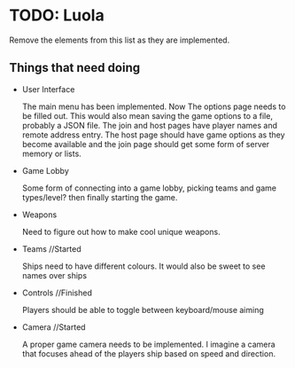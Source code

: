 # TODO: Luola
Remove the elements from this list as they are implemented.

## Things that need doing

- User Interface
  
  The main menu has been implemented. Now The options page needs to be filled out. This would also mean saving the game options to a file, probably a JSON file. The join and host pages have player names and remote address entry. The host page should have game options as they become available and the join page should get some form of server memory or lists.

- Game Lobby

  Some form of connecting into a game lobby, picking teams and game types/level? then finally starting the game.

- Weapons

  Need to figure out how to make cool unique weapons.

- Teams //Started

  Ships need to have different colours. It would also be sweet to see names over ships

- Controls //Finished

  Players should be able to toggle between keyboard/mouse aiming

- Camera //Started

  A proper game camera needs to be implemented. I imagine a camera that focuses ahead of the players ship based on speed and direction.
